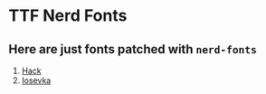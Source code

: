 # TTF Nerd Fonts

## Here are just fonts patched with `nerd-fonts`

1. [Hack]("./Hack/README.md")
2. [Iosevka]("./Iosevka)
